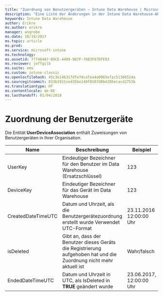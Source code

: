 ```yaml
---
title: "Zuordnung von Benutzergeräten – Intune Data Warehouse | Microsoft-Dokumentation"
description: "Eine Liste der Änderungen in der Intune Data Warehouse-API."
keywords: Intune Data Warehouse
author: Erikre
ms.author: erikre
manager: angrobe
ms.date: 10/19/2017
ms.topic: article
ms.prod: 
ms.service: microsoft-intune
ms.technology: 
ms.assetid: 777484A7-09CE-4409-987F-76B3F87DFE93
ms.reviewer: jeffgilb
ms.suite: ems
ms.custom: intune-classic
ms.openlocfilehash: 45c3e14631fdfe74cafea4a0965efac51386524a
ms.sourcegitcommit: 833b1921ced35be140f0107d0b4205ecacd2753b
ms.translationtype: HT
ms.contentlocale: de-DE
ms.lasthandoff: 01/04/2018
---
```

# <a name="user-device-association"></a>Zuordnung der Benutzergeräte

Die Entität **UserDeviceAssociation** enthält Zuweisungen von Benutzergeräten in Ihrer Organisation.

| Name               | Beschreibung                                                                                      | Beispiel                |
|--------------------|--------------------------------------------------------------------------------------------------|------------------------|
| UserKey            | Eindeutiger Bezeichner für den Benutzer im Data Warehouse (Ersatzschlüssel)                              | 123                    |
| DeviceKey          | Eindeutiger Bezeichner für das Gerät im Data Warehouse                                            | 123                    |
| CreatedDateTimeUTC | Datum und Uhrzeit, als die Benutzergerätezuordnung erstellt wurde Verwendet UTC-Format                                | 23.11.2016 12:00:00 Uhr |
| isDeleted          | Gibt an, dass der Benutzer dieses Geräts die Registrierung aufgehoben hat und die Zuordnung nicht mehr aktuell ist | Wahr/falsch             |
| EndedDateTimeUTC   | Datum und Uhrzeit in UTC, als IsDeleted in **TRUE** geändert wurde                                              | 23.06.2017, 12:00:00 Uhr |
